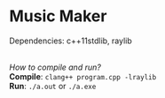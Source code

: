 # Music Maker

Dependencies: c++11stdlib, raylib 
<br><br>

*How to compile and run?* <br>
**Compile**: `clang++ program.cpp -lraylib` <br>
**Run**: `./a.out` or `./a.exe` <br>

